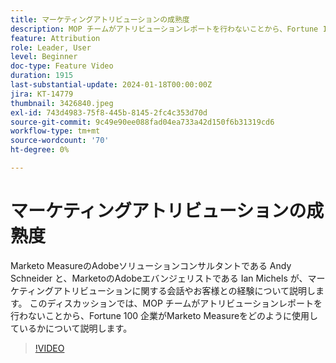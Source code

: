 ```yaml
---
title: マーケティングアトリビューションの成熟度
description: MOP チームがアトリビューションレポートを行わないことから、Fortune 100 企業がMarketo Measureをどのように使用しているかについて、エキスパートから説明します。
feature: Attribution
role: Leader, User
level: Beginner
doc-type: Feature Video
duration: 1915
last-substantial-update: 2024-01-18T00:00:00Z
jira: KT-14779
thumbnail: 3426840.jpeg
exl-id: 743d4983-75f8-445b-8145-2fc4c353d70d
source-git-commit: 9c49e90ee088fad04ea733a42d150f6b31319cd6
workflow-type: tm+mt
source-wordcount: '70'
ht-degree: 0%

---
```


# マーケティングアトリビューションの成熟度

Marketo MeasureのAdobeソリューションコンサルタントである Andy Schneider と、MarketoのAdobeエバンジェリストである Ian Michels が、マーケティングアトリビューションに関する会話やお客様との経験について説明します。 このディスカッションでは、MOP チームがアトリビューションレポートを行わないことから、Fortune 100 企業がMarketo Measureをどのように使用しているかについて説明します。

>[!VIDEO](https://video.tv.adobe.com/v/3426840/?learn=on)
